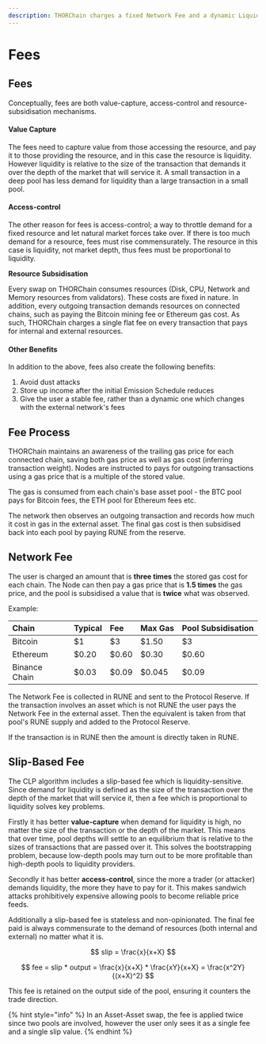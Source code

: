 ```yaml
---
description: THORChain charges a fixed Network Fee and a dynamic Liquidity Fee.
---
```


# Fees

## **Fees**

Conceptually, fees are both value-capture, access-control and resource-subsidisation mechanisms.

#### Value Capture

The fees need to capture value from those accessing the resource, and pay it to those providing the resource, and in this case the resource is liquidity. However liquidity is relative to the size of the transaction that demands it over the depth of the market that will service it. A small transaction in a deep pool has less demand for liquidity than a large transaction in a small pool.

#### Access-control

The other reason for fees is access-control; a way to throttle demand for a fixed resource and let natural market forces take over. If there is too much demand for a resource, fees must rise commensurately. The resource in this case is liquidity, not market depth, thus fees must be proportional to liquidity.

**Resource Subsidisation**

Every swap on THORChain consumes resources \(Disk, CPU, Network and Memory resources from validators\). These costs are fixed in nature. In addition, every outgoing transaction demands resources on connected chains, such as paying the Bitcoin mining fee or Ethereum gas cost. As such, THORChain charges a single flat fee on every transaction that pays for internal and external resources. 

#### Other Benefits

In addition to the above, fees also create the following benefits:

1. Avoid dust attacks
2. Store up income after the initial Emission Schedule reduces
3. Give the user a stable fee, rather than a dynamic one which changes with the external network's fees

## Fee Process

THORChain maintains an awareness of the trailing gas price for each connected chain, saving both gas price as well as gas cost \(inferring transaction weight\). Nodes are instructed to pays for outgoing transactions using a gas price that is a multiple of the stored value. 

The gas is consumed from each chain's base asset pool - the BTC pool pays for Bitcoin fees, the ETH pool for Ethereum fees etc.

The network then observes an outgoing transaction and records how much it cost in gas in the external asset. The final gas cost is then subsidised back into each pool by paying RUNE from the reserve. 

## **Network Fee**

The user is charged an amount that is **three times** the stored gas cost for each chain. The Node can then pay a gas price that is **1.5 times** the gas price, and the pool is subsidised a value that is **twice** what was observed. 

Example:

| Chain | Typical | Fee | Max Gas | Pool Subsidisation |
| :--- | :--- | :--- | :--- | :--- |
| Bitcoin | $1 | $3 | $1.50 | $3 |
| Ethereum | $0.20 | $0.60 | $0.30 | $0.60 |
| Binance Chain | $0.03 | $0.09 | $0.045 | $0.09 |

The Network Fee is collected in RUNE and sent to the Protocol Reserve. If the transaction involves an asset which is not RUNE the user pays the Network Fee in the external asset. Then the equivalent is taken from that pool's RUNE supply and added to the Protocol Reserve.

If the transaction is in RUNE then the amount is directly taken in RUNE.

## Slip-Based Fee

The CLP algorithm includes a slip-based fee which is liquidity-sensitive. Since demand for liquidity is defined as the size of the transaction over the depth of the market that will service it, then a fee which is proportional to liquidity solves key problems.

Firstly it has better **value-capture** when demand for liquidity is high, no matter the size of the transaction or the depth of the market. This means that over time, pool depths will settle to an equilibrium that is relative to the sizes of transactions that are passed over it. This solves the bootstrapping problem, because low-depth pools may turn out to be more profitable than high-depth pools to liquidity providers.

Secondly it has better **access-control**, since the more a trader \(or attacker\) demands liquidity, the more they have to pay for it. This makes sandwich attacks prohibitively expensive allowing pools to become reliable price feeds.

Additionally a slip-based fee is stateless and non-opinionated. The final fee paid is always commensurate to the demand of resources \(both internal and external\) no matter what it is.

$$
slip = \frac{x}{x+X}
$$

$$
fee = slip * output =  \frac{x}{x+X} * \frac{xY}{x+X} = \frac{x^2Y}{(x+X)^2}
$$

This fee is retained on the output side of the pool, ensuring it counters the trade direction. 

{% hint style="info" %}
In an Asset-Asset swap, the fee is applied twice since two pools are involved, however the user only sees it as a single fee and a single slip value. 
{% endhint %}

